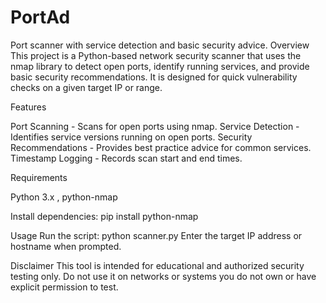 # PortAd
Port scanner with service detection and basic security advice.
Overview
This project is a Python-based network security scanner that uses the nmap library to detect open ports, identify running services, and provide basic security recommendations.
It is designed for quick vulnerability checks on a given target IP or range.

Features

Port Scanning - Scans for open ports using nmap.
Service Detection - Identifies service versions running on open ports.
Security Recommendations - Provides best practice advice for common services.
Timestamp Logging - Records scan start and end times.

Requirements

Python 3.x ,
python-nmap

Install dependencies:
pip install python-nmap

Usage
Run the script: python scanner.py
Enter the target IP address or hostname when prompted.

Disclaimer
This tool is intended for educational and authorized security testing only.
Do not use it on networks or systems you do not own or have explicit permission to test.


